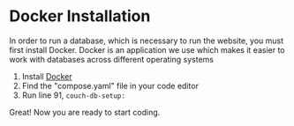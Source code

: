 # Docker Installation

In order to run a database, which is necessary to run the website, you must first install Docker. Docker is an application we use which makes it easier to work with databases across different operating systems

1. Install [Docker](https://www.docker.com/products/docker-desktop/)
2. Find the "compose.yaml" file in your code editor
3. Run line 91, `couch-db-setup:`

Great! Now you are ready to start coding.
